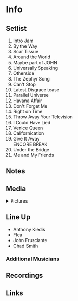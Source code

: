 # Info

## Setlist

1. Intro Jam
2. By the Way
3. Scar Tissue
4. Around the World
5. Maybe part of JOHN
6. Universally Speaking
7. Otherside
8. The Zephyr Song
9. Can't Stop
10. Latest Disgrace tease
11. Parallel Universe
12. Havana Affair
13. Don't Forget Me
14. Right on Time
15. Throw Away Your Television
16. I Could Have Lied
17. Venice Queen
18. Californication
19. Give It Away
<br> ENCORE BREAK
20. Under the Bridge
21. Me and My Friends

## Notes

## Media 

<details>
  <summary>Pictures</summary>
  <!--<img alt="Setlist" title="Setlist" src="_.jpg" height="200" />
  <img alt="Ticket" title="Ticket" src="_.jpg" height="200" />
  <img alt="Flyer" title="Flyer" src="_.jpg" height="200" />
  <img alt="Clipping" title="Clipping" src="_.jpg" height="200" />-->
</details>

## Line Up

* Anthony Kiedis
* Flea
* John Frusciante
* Chad Smith

### Additional Musicians

## Recordings

## Links
